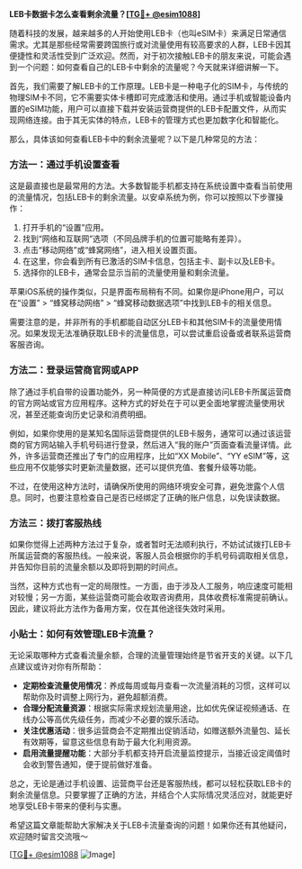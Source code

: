 **LEB卡数据卡怎么查看剩余流量？[[TG💪+ @esim1088](https://t.me/s/esim1088)]**

随着科技的发展，越来越多的人开始使用LEB卡（也叫eSIM卡）来满足日常通信需求。尤其是那些经常需要跨国旅行或对流量使用有较高要求的人群，LEB卡因其便捷性和灵活性受到广泛欢迎。然而，对于初次接触LEB卡的朋友来说，可能会遇到一个问题：如何查看自己的LEB卡中剩余的流量呢？今天就来详细讲解一下。

首先，我们需要了解LEB卡的工作原理。LEB卡是一种电子化的SIM卡，与传统的物理SIM卡不同，它不需要实体卡槽即可完成激活和使用。通过手机或智能设备内置的eSIM功能，用户可以直接下载并安装运营商提供的LEB卡配置文件，从而实现网络连接。由于其无实体的特点，LEB卡的管理方式也更加数字化和智能化。

那么，具体该如何查看LEB卡中的剩余流量呢？以下是几种常见的方法：

### 方法一：通过手机设置查看

这是最直接也是最常用的方法。大多数智能手机都支持在系统设置中查看当前使用的流量情况，包括LEB卡的剩余流量。以安卓系统为例，你可以按照以下步骤操作：

1. 打开手机的“设置”应用。
2. 找到“网络和互联网”选项（不同品牌手机的位置可能略有差异）。
3. 点击“移动网络”或“蜂窝网络”，进入相关设置页面。
4. 在这里，你会看到所有已激活的SIM卡信息，包括主卡、副卡以及LEB卡。
5. 选择你的LEB卡，通常会显示当前的流量使用量和剩余流量。

苹果iOS系统的操作类似，只是界面布局稍有不同。如果你是iPhone用户，可以在“设置” > “蜂窝移动网络” > “蜂窝移动数据选项”中找到LEB卡的相关信息。

需要注意的是，并非所有的手机都能自动区分LEB卡和其他SIM卡的流量使用情况。如果发现无法准确获取LEB卡的流量信息，可以尝试重启设备或者联系运营商客服咨询。

### 方法二：登录运营商官网或APP

除了通过手机自带的设置功能外，另一种简便的方式是直接访问LEB卡所属运营商的官方网站或官方应用程序。这种方式的好处在于可以更全面地掌握流量使用状况，甚至还能查询历史记录和消费明细。

例如，如果你使用的是某知名国际运营商提供的LEB卡服务，通常可以通过该运营商的官方网站输入手机号码进行登录，然后进入“我的账户”页面查看流量详情。此外，许多运营商还推出了专门的应用程序，比如“XX Mobile”、“YY eSIM”等，这些应用不仅能够实时更新流量数据，还可以提供充值、套餐升级等功能。

不过，在使用这种方法时，请确保所使用的网络环境安全可靠，避免泄露个人信息。同时，也要注意检查自己是否已经绑定了正确的账户信息，以免误读数据。

### 方法三：拨打客服热线

如果你觉得上述两种方法过于复杂，或者暂时无法顺利执行，不妨试试拨打LEB卡所属运营商的客服热线。一般来说，客服人员会根据你的手机号码调取相关信息，并告知你目前的流量余额以及即将到期的时间点。

当然，这种方式也有一定的局限性。一方面，由于涉及人工服务，响应速度可能相对较慢；另一方面，某些运营商可能会收取咨询费用，具体收费标准需提前确认。因此，建议将此方法作为备用方案，仅在其他途径失效时采用。

### 小贴士：如何有效管理LEB卡流量？

无论采取哪种方式查看流量余额，合理的流量管理始终是节省开支的关键。以下几点建议或许对你有所帮助：

- **定期检查流量使用情况**：养成每周或每月查看一次流量消耗的习惯，这样可以帮助你及时调整上网行为，避免超额消费。
- **合理分配流量资源**：根据实际需求规划流量用途，比如优先保证视频通话、在线办公等高优先级任务，而减少不必要的娱乐活动。
- **关注优惠活动**：很多运营商会不定期推出促销活动，如赠送额外流量包、延长有效期等，留意这些信息有助于最大化利用资源。
- **启用流量提醒功能**：大部分手机都支持开启流量监控提示，当接近设定阈值时会收到警告通知，便于提前做好准备。

总之，无论是通过手机设置、运营商平台还是客服热线，都可以轻松获取LEB卡的剩余流量信息。只要掌握了正确的方法，并结合个人实际情况灵活应对，就能更好地享受LEB卡带来的便利与实惠。

希望这篇文章能帮助大家解决关于LEB卡流量查询的问题！如果你还有其他疑问，欢迎随时留言交流哦～ 

[[TG💪+ @esim1088](https://t.me/s/esim1088) ![Image](https://i.postimg.cc/4NQfJmqS/Snipaste-2025-05-13-00-14-12.png)]
